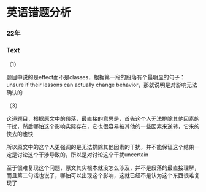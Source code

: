# 英语错题分析

### 22年

### Text

（1）

题目中说的是effect而不是classes，根据第一段的段落有个最明显的句子：unsure if their lessons can actually change behavior，那就说明是对影响无法确认的

（3）

这道题目，根据原文中的段落，最直接的意思是，首先这个人无法排除其他因素的干扰，然后哪怕这个影响实际存在，它也很容易被其他的一些因素来逆转，它来的快去的也快

所以原文中的这个人更强调的是无法排除其他因素的干扰，并不能保证这个结果一定是讨论这个干涉导致的，所以是对讨论这个干扰uncertain

至于很难复现这个问题，原文其实根本就没怎么涉及，并不是段落的最直接理解，而且第二句话也说了，哪怕可以出现这个影响，这就已经不是认为这个东西很难复现了